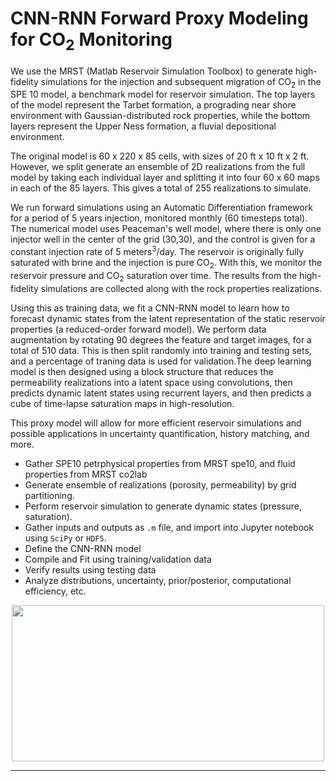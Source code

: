 # CNN-RNN Forward Proxy Modeling for CO<sub>2</sub> Monitoring

We use the MRST (Matlab Reservoir Simulation Toolbox) to generate high-fidelity simulations for the injection and subsequent migration of CO<sub>2</sub> in the SPE 10 model, a benchmark model for reservoir simulation. The top layers of the model represent the Tarbet formation, a prograding near shore environment with Gaussian-distributed rock properties, while the bottom layers represent the Upper Ness formation, a fluvial depositional environment.

The original model is 60 x 220 x 85 cells, with sizes of 20 ft x 10 ft x 2 ft. However, we split generate an ensemble of 2D realizations from the full model by taking each individual layer and splitting it into four 60 x 60 maps in each of the 85 layers. This gives a total of 255 realizations to simulate. 

We run forward simulations using an Automatic Differentiation framework for a period of 5 years injection, monitored monthly (60 timesteps total). The numerical model uses Peaceman's well model, where there is only one injector well in the center of the grid (30,30), and the control is given for a constant injection rate of 5 meters<sup>3</sup>/day. The reservoir is originally fully saturated with brine and the injection is pure CO<sub>2</sub>. With this, we monitor the reservoir pressure and CO<sub>2</sub> saturation over time. The results from the high-fidelity simulations are collected along with the rock properties realizations. 

Using this as training data, we fit a CNN-RNN model to learn how to forecast dynamic states from the latent representation of the static reservoir properties (a reduced-order forward model). We perform data augmentation by rotating 90 degrees the feature and target images, for a total of 510 data. This is then split randomly into training and testing sets, and a percentage of traning data is used for validation.The deep learning model is then designed using a block structure that reduces the permeability realizations into a latent space using convolutions, then predicts dynamic latent states using recurrent layers, and then predicts a cube of time-lapse saturation maps in high-resolution. 

This proxy model will allow for more efficient reservoir simulations and possible applications in uncertainty quantification, history matching, and more.

- Gather SPE10 petrphysical properties from MRST spe10, and fluid properties from MRST co2lab
- Generate ensemble of realizations (porosity, permeability) by grid partitioning.
- Perform reservoir simulation to generate dynamic states (pressure, saturation).
- Gather inputs and outputs as <code>.m</code> file, and import into Jupyter notebook using <code>SciPy</code> or <code>HDF5</code>.
- Define the CNN-RNN model
- Compile and Fit using training/validation data
- Verify results using testing data
- Analyze distributions, uncertainty, prior/posterior, computational efficiency, etc.

<p align="center">
  <img src="https://github.com/misaelmmorales/CNN-RNN-Proxy/blob/main/figures/cnn_rnn_architecture.png" width="500" height="250" >
</p>
  
***

<!--
### Executive Summary
Forward reservoir simulation refers to the construction and numerical operation of a subsurface model that approximates the behavior of a true reservoir based on governing physical equations through numerical discretization. Given a set of equations, parameters, and assumptions, the numerical  simulator approximates the dynamic behavior of the actual reservoir. However, this process is dependent on high-resolution finite difference schemes that require high computational costs, due to the large amount of data involved.

Deep learning has proved a ubiquitous tool for the approximation of large-scale systems. Through the Universal Approximation Theorem, one can build a neural network that sufficiently approximates the dynamics and results of any function. Convolutional Neural Networks (CNN) have proved to be extremely efficient for image processing and dimensionality reduction. Recurrent Neural Networks (RNN) have proved to be useful for learning dynamic states for sequences and time-series data. The development and application of these technologies can allow for more computationally efficient techniques for forward reservoir simulation.

Here, we develop a hybrid CNN-RNN as a proxy model for a forward reservoir simulator in a CO2 monitoring scenario. The data comes from high-fidelity simulations using MRST, and is preprocessed and augmented for improved training. The proxy model is built using a block structure as follows: (1) Convolutional block for dimensionality reduction into a latent space, (2) Recurrent block for the prediction of dynamic states in latent space, and (3) Deconvolutional block for the prediction of time-dependent high-resolution maps from the latent representation.

This model will learn to forecast dynamic states (saturation) from he latent representation of static pretrophysical properties (permeability) using a reduced-order forward model. This allows for significantly more efficient reservoir simulations and can be expanded to possible applications in uncertainty quantification, history matching, and more.

### Table of Contents
1. Problem Setup
2. Import Packages
3. Declare Functions
4. Load & Preprocess Data
5. CNN-RNN Forward Proxy
6. Results & Discussion
7. References

### 1. Problem Setup
We use the MRST (Matlab Reservoir Simulation Toolbox) to generate high-fidelity simulations for the injection and subsequent migration of CO2 in the SPE 10 model, a benchmark model for reservoir simulation. The top layers of the model represent the Tarbet formation, a prograding near shore environment with Gaussian-distributed rock properties, while the bottom layers represent the Upper Ness formation, a fluvial depositional environment.

The original model is 60 x 220 x 85 cells, with sizes of 20 ft x 10 ft x 2 ft. However, we split generate an ensemble of 2D realizations from the full model by taking each individual layer and splitting it into four 60 x 60 maps in each of the 85 layers. This gives a total of 255 realizations to simulate. 

We run forward simulations using an Automatic Differentiation framework for a period of 5 years injection, monitored monthly (60 timesteps total). The numerical model uses Peaceman's well model, where there is only one injector well in the center of the grid (30,30), and the control is given for a constant injection rate of 5 meters^3/day. The reservoir is originally fully saturated with brine and the injection is pure CO2. With this, we monitor the reservoir pressure and CO2 saturation over time. The results from the high-fidelity simulations are collected along with the rock properties realizations. 

Using this as training data, we fit a CNN-RNN model to learn how to forecast dynamic states from the latent representation of the static reservoir properties (a reduced-order forward model). We perform data augmentation by rotating 90 degrees the feature and target images, for a total of 510 data. This is then split randomly into training and testing sets, and a percentage of traning data is used for validation.The deep learning model is then designed using a block structure that reduces the permeability realizations into a latent space using convolutions, then predicts dynamic latent states using recurrent layers, and then predicts a cube of time-lapse saturation maps in high-resolution. 

This proxy model will allow for more efficient reservoir simulations and possible applications in uncertainty quantification, history matching, and more.

### 6. Results and Discussion
High-fidelity simulation:
- Numerical reservoir simulation is often appreciated as ground truth, but it is a time-consuming and computationally complex process. We use MRST to develop the reservoir model and generate the dynamic forecasts for a CO2 injection project. This is a toy example, with a small number of cells and small injection rate - each map is only (60,60) and the forecast is 60 timesteps long. However, the time-per-simulation is approximately 20 seconds.

Data Processing:
- The static and dynamic forecasts from MRST are collected and arranged for ease-of-use in Python and Keras. We perform data augmentation so that orientation is not learned but rather the physical behavior of the system, and shuffle so that there is no preference in training for fluvial versus Gaussian maps. We normalize the data to aid the training, and then randomly split into training and testing sets.

Proxy Model:
- The model is built in a block fashion, with an Encoder structure, and Recurrent block in latent-space, and a Decoder structure. The total number of parameters is approximately 930,000, and the training is done over 300 epochs using Adam optimizer with a batch size of 40 and a validation split of 25%. The training takes approximately 17 minutes on a Nvidia RTX 3080 GPU. After training, each prediction for the test set is done in approximately 0.5 milliseconds, a 40,000x speedup!

Results:
- The proxy model is extremely efficient in predicting dynamic saturation states from a static permeability map. The model is able to generate 60 timesteps for the 60x60 maps in very little time and high accuracy. The mean squared error (MSE) is approximately 0.033 and the mean structural similarity index (SSIM) is approximately 0.55. The MSE is extremely good since this is what we used as a metric in our optimizer, however the SSIM is not quite as acceptable, but still good. By visual inspection, the predictions are still representative of the high-fidelity simulations.

**Conclusions:**
Deep Learning proves as a power tool for numerical reservoir simulation. With significant speedups compared to high-fidelity industrial and commercial software, neural networks are at the forefront of modern petroleum technology. Designing competent architectures and training with processed data seems to justify the switch to deep learning proxies. However, high-fidelity reservoir simulation is still required to generate the training data and will always be a time-consuming but required step.

Further studies could include incorporating a new loss function with MSE and SSIM, so that the predicted images are more coherent with the ground truth visually and numerically. Further applications could include using the proxy model to perform uncertainty quantification, history matching, closed-loop optimization, and other research topics in reservoir engineering. Also, this architecture could be trained and applied for problems in groundwater flows, contaminant transport, and petroleum production projects.

### 7. References:
* Maldonado-Cruz, Eduardo, and Michael J Pyrcz. (2022) “Fast Evaluation of Pressure and Saturation Predictions with a Deep Learning Surrogate Flow Model.” Journal of petroleum science & engineering 212 
* Kim, Y. D., & Durlofsky, L. J. (2022). "Convolutional-Recurrent Neural Network Proxy for Robust Optimization and Closed-Loop Reservoir Management." arXiv preprint arXiv:2203.07524.
* Kaur, Harpreet et al. (2022) “Time-Lapse Seismic Data Inversion for Estimating Reservoir Parameters Using Deep Learning.” Interpretation (Tulsa) 10.1
* S. Pan, S.L. Brunton, and J.N. Kutz (2022) "Neural Implicit Flow: a mesh-agnostic dimensionality reduction paradigm of spatio-temporal data." arXiv preprint arXiv:2204.03216
* Joon, Shams, Dawuda, Ismael, Morgan, Eugene, and Sanjay Srinivasan. (2022) "Rock Physics-Based Data Assimilation of Integrated Continuous Active-Source Seismic and Pressure Monitoring Data during Geological Carbon Storage." SPE Journal.
* Gonzalez, Keyla, and Siddharth Misra. (2022) “Unsupervised Learning Monitors the Carbon-Dioxide Plume in the Subsurface Carbon Storage Reservoir.” Expert systems with applications 201
* K.G. Gurjao, E. Gildin, R. Gibson, and M. Everett. (2022) "Estimation of Far-Field Fiber Optics Distributed Acoustic Sensing DAS Response Using Spatio-Temporal Machine Learning Schemes and Improvement of Hydraulic Fracture Geometric Characterization." SPE Hydraulic Fracturing Technology Conference and Exhibition, USA
* Salazar, Jose J et al. (2022) “Fair Train-Test Split in Machine Learning: Mitigating Spatial Autocorrelation for Improved Prediction Accuracy.” Journal of petroleum science & engineering 209:109885–.
* Tang, Meng, Yimin Liu, and Louis J Durlofsky. (2021) “Deep-Learning-Based Surrogate Flow Modeling and Geological Parameterization for Data Assimilation in 3D Subsurface Flow.” Computer methods in applied mechanics and engineering 376:113636–.
* H. Jo, Y. Cho, M.J. Pyrcz, H. Tang, and P. Fu (2021) "Machine learning-based porosity estimation from spectral decomposed siesmic data." arXiv preprint arXiv:2111.13581
* Wen, Gege, Catherine Hay, and Sally M Benson. (2021) “CCSNet: A Deep Learning Modeling Suite for CO2 Storage.” Advances in water resources 155:104009–.
* Alsulaimani, Thamer , and Mary Wheeler. (2021) "Reduced-Order Modeling for Multiphase Flow Using a Physics-Based Deep Learning." SPE Reservoir Simulation Conference
* E.J.R. Coutinho, M.J. Aqua and E. Gildin. (2021) "Physics-Aware Deep-Learning-Based Proxy Reservoir Simulation Model Equipped with State and Well Output Prediction." SPE Reservoir Simulation Conference, Virtual.
* Ciriello, V., Lee, J. & Tartakovsky, D.M. (2021) "Advances in uncertainty quantification for water resources applications." Stoch Environ Res Risk Assess 35, 955–957 
* Pan, W., Torres-Verdín, C. & Pyrcz, M.J. (2021) "Stochastic Pix2pix: A New Machine Learning Method for Geophysical and Well Conditioning of Rule-Based Channel Reservoir Models." Nat Resour Res 30, 1319–1345
* Wu, Hao et al. (2021) “A Multi-Dimensional Parametric Study of Variability in Multi-Phase Flow Dynamics During Geologic CO2 Sequestration Accelerated with Machine Learning.” Applied energy 287:116580–.
* Santos, J.E., Yin, Y., Jo, H. et al. (2021) "Computationally Efficient Multiscale Neural Networks Applied to Fluid Flow in Complex 3D Porous Media." Transp Porous Med 140, 241–272
* Chan, S., Elsheikh, A.H. (2020) "Data-driven acceleration of multiscale methods for uncertainty quantification: application in transient multiphase flow in porous media." Int J Geomath 11,3 
* Cheung, S.W., Chung, E.T., Efendiev, Y. et al. (2020) "Deep global model reduction learning in porous media flow simulation." Comput Geosci 24, 261–274
* Almasov, Azad , Onur, Mustafa , and Albert C. Reynolds. (2020) "Production Optimization of the CO2 Huff-N-Puff Process in an Unconventional Reservoir Using a Machine Learning Based Proxy." SPE Improved Oil Recovery Conference, Virtual
* Jiang, Chiyu lmaxr et al. (2020) “MESHFREEFLOWNET: A Physics-Constrained Deep Continuous Space-Time Super-Resolution Framework.” SC20: International Conference for High Performance Computing, Networking, Storage and Analysis. IEEE 1–15.
* J. Nagoor Kani, Elsheikh, A.H. (2019) "Reduced-Order Modeling of Subsurface Multi-phase Flow Models Using Deep Residual Recurrent Neural Networks." Transp Porous Med 126, 713–741
* Jayne, Richard S, Hao Wu, and Ryan M Pollyea. (2019) “Geologic CO2 Sequestration and Permeability Uncertainty in a Highly Heterogeneous Reservoir.” International journal of greenhouse gas control 83.C:128–139.
* K.-A. Lie. (2019) "An Introduction to Reservoir Simulation Using MATLAB/GNU Octave: User Guide for the MATLAB Reservoir Simulation Toolbox (MRST)." Cambridge University Press
* Brunton, Steven L., and Jose Nathan Kutz. (2019) "Data-Driven Science and Engineering: Machine Learning, Dynamical Systems, and Control." 1st ed. Cambridge University Press
* Guo, Zhenyu, and Albert C Reynolds. (2018) “Robust Life-Cycle Production Optimization With a Support-Vector-Regression Proxy.” SPE journal 23.6:2409–2427
* Naraghi, Morteza Elahi, Spikes, Kyle , and Sanjay Srinivasan. (2017) "3D Reconstruction of Porous Media From a 2D Section and Comparisons of Transport and Elastic Properties." SPE Res Eval & Eng 20:342–352
* Ampomah, W et al. (2017) “Optimum Design of CO2 Storage and Oil Recovery Under Geological Uncertainty.” Applied energy 195 
* J. Nagoor Kani, Elsheikh, A.H. (2017) "DR-RNN: A deep residual recurrent neural network for model reduction." arXiv preprint arXiv:1709.00939

### About Us
$\textbf{Misael}$ is currently a PhD student in Petroleum & Geosystems Engineering at The University of Texas at Austin, supervised by Drs. Pyrcz and Torres-Verdin. His background is in Petroleum Engineering & Applied Mathematics from the University of Tulsa.

At UT, Misael is working on the computational description of subsurface energy and environmental systems. He combine domain-specific knowledge with tools from machine learning & deep learning, math and statistics, for accurate characterization and forecasting of complex dynamical systems in the subsurface. His work is centered on integrated applied energy data analytics by developing novel technologies, practical workflows, demos and documentation to support the digital revolution in energy, and his focus is on machine learning and data science applications for subsurface modeling and simulation, including: uncertainty quantification, inverse modeling, data assimilation, control & optimization, and physics-informed predictive analytics.
##### misaelmorales@utexas.edu | [GitHub](https://github.com/misaelmmorales) | [Website](https://sites.google.com/view/misaelmmorales) | [LinkedIn](https://www.linkedin.com/in/misaelmmorales)


$\textbf{Oriyomi}$ is currently a PhD student in Petroleum & Geosystems Engineering at The University of Texas at Austin, supervised by Dr. Torres-Verdin.

I have over 5 years of experience working as a Production and Reservoir Engineering with TEPNG, Exxonmobil and Oil Servicing companies. I presently work as a Research Assistant at the University of Texas at Austin on "Applications of data science and machine learning to formation evaluation", while concurrently doing my PhD in Petroleum Geosystems Engineering. I have verse coding experience with C/C++, Python programming which I have used large to achieve objectives during my professional experiences.
##### oriyomiraheem@utexas.edu
***

-->
